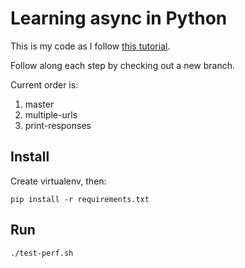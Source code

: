 # Learning async in Python

This is my code as I follow [this
tutorial](https://pawelmhm.github.io/asyncio/python/aiohttp/2016/04/22/asyncio-aiohttp.html).

Follow along each step by checking out a new branch.

Current order is:
1) master
2) multiple-urls
3) print-responses

## Install

Create virtualenv, then:

```
pip install -r requirements.txt
```

## Run

```
./test-perf.sh
```

